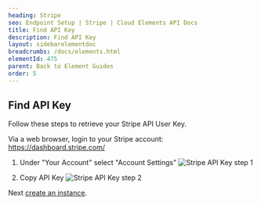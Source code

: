 ```yaml
---
heading: Stripe
seo: Endpoint Setup | Stripe | Cloud Elements API Docs
title: Find API Key
description: Find API Key
layout: sidebarelementdoc
breadcrumbs: /docs/elements.html
elementId: 475
parent: Back to Element Guides
order: 5
---
```


## Find API Key

Follow these steps to retrieve your Stripe API User Key.

Via a web browser, login to your Stripe account:
[https://dashboard.stripe.com/ ](https://dashboard.stripe.com/ )

1. Under "Your Account" select "Account Settings"
![Stripe API Key step 1](http://cloud-elements.com/wp-content/uploads/2016/05/StripeAPI1.png)

2. Copy API Key
![Stripe API Key step 2](http://cloud-elements.com/wp-content/uploads/2016/05/StripeAPI2.png)

Next [create an instance](stripe-create-instance.html).
